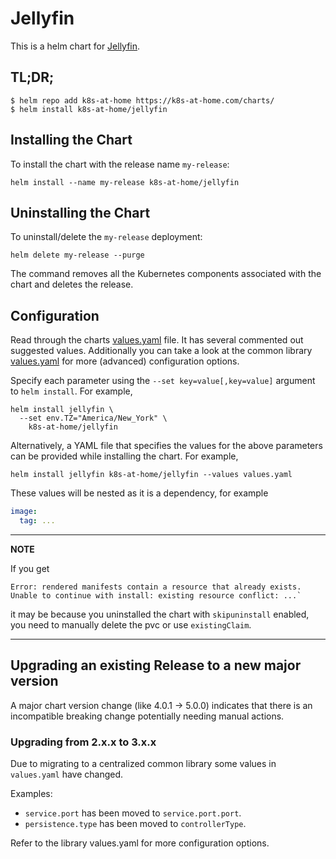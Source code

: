 # Jellyfin

This is a helm chart for [Jellyfin](https://github.com/jellyfin/jellyfin).

## TL;DR;

```shell
$ helm repo add k8s-at-home https://k8s-at-home.com/charts/
$ helm install k8s-at-home/jellyfin
```

## Installing the Chart

To install the chart with the release name `my-release`:

```console
helm install --name my-release k8s-at-home/jellyfin
```

## Uninstalling the Chart

To uninstall/delete the `my-release` deployment:

```console
helm delete my-release --purge
```

The command removes all the Kubernetes components associated with the chart and deletes the release.

## Configuration
Read through the charts [values.yaml](https://github.com/k8s-at-home/charts/blob/master/charts/jellyfin/values.yaml)
file. It has several commented out suggested values.
Additionally you can take a look at the common library [values.yaml](https://github.com/k8s-at-home/charts/blob/master/charts/common/values.yaml) for more (advanced) configuration options.

Specify each parameter using the `--set key=value[,key=value]` argument to `helm install`. For example,
```console
helm install jellyfin \
  --set env.TZ="America/New_York" \
    k8s-at-home/jellyfin
```
Alternatively, a YAML file that specifies the values for the above parameters can be provided while installing the
chart. For example,
```console
helm install jellyfin k8s-at-home/jellyfin --values values.yaml 
```

These values will be nested as it is a dependency, for example
```yaml
image:
  tag: ...
```

---
**NOTE**

If you get
```console
Error: rendered manifests contain a resource that already exists. Unable to continue with install: existing resource conflict: ...`
```
it may be because you uninstalled the chart with `skipuninstall` enabled, you need to manually delete the pvc or use `existingClaim`.

---

## Upgrading an existing Release to a new major version

A major chart version change (like 4.0.1 -> 5.0.0) indicates that there is an incompatible breaking change potentially needing manual actions.

### Upgrading from 2.x.x to 3.x.x

Due to migrating to a centralized common library some values in `values.yaml` have changed.

Examples:

* `service.port` has been moved to `service.port.port`.
* `persistence.type` has been moved to `controllerType`.

Refer to the library values.yaml for more configuration options.
